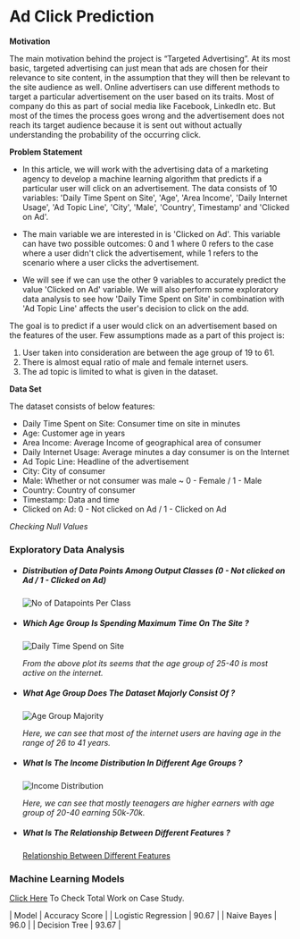 # Ad Click Prediction

**Motivation**

The main motivation behind the project is “Targeted Advertising”. At its most basic, targeted advertising can just mean that ads are chosen for their relevance to site content, in the assumption that they will then be relevant to the site audience as well. Online advertisers can use different methods to target a particular advertisement on the user based on its traits. Most of company do this as part of social media like Facebook, LinkedIn etc. But most of the times the process goes wrong and the advertisement does not reach its target audience because it is sent out without actually understanding the probability of the occurring click.

**Problem Statement**
- In this article, we will work with the advertising data of a marketing agency to develop a machine learning algorithm that predicts if a particular user will click on an advertisement. The data consists of 10 variables: 'Daily Time Spent on Site', 'Age', 'Area Income', 'Daily Internet Usage', 'Ad Topic Line', 'City', 'Male', 'Country', Timestamp' and 'Clicked on Ad'.

- The main variable we are interested in is 'Clicked on Ad'. This variable can have two possible outcomes: 0 and 1 where 0 refers to the case where a user didn't click the advertisement, while 1 refers to the scenario where a user clicks the advertisement.

- We will see if we can use the other 9 variables to accurately predict the value 'Clicked on Ad' variable. We will also perform some exploratory data analysis to see how 'Daily Time Spent on Site' in combination with 'Ad Topic Line' affects the user's decision to click on the add.

The goal is to predict if a user would click on an advertisement based on the features of the user. Few assumptions made as a part of this project is:

1. User taken into consideration are between the age group of 19 to 61.
2. There is almost equal ratio of male and female internet users.
3. The ad topic is limited to what is given in the dataset.

**Data Set**

The dataset consists of below features:

- Daily Time Spent on Site: Consumer time on site in minutes
- Age: Customer age in years
- Area Income: Average Income of geographical area of consumer
- Daily Internet Usage: Average minutes a day consumer is on the Internet
- Ad Topic Line: Headline of the advertisement
- City: City of consumer
- Male: Whether or not consumer was male ~ 0 - Female / 1 - Male
- Country: Country of consumer
- Timestamp: Data and time
- Clicked on Ad: 0 - Not clicked on Ad / 1 - Clicked on Ad

*Checking Null Values*

### Exploratory Data Analysis

- ##### Distribution of Data Points Among Output Classes (0 - Not clicked on Ad / 1 - Clicked on Ad)
   ![No of Datapoints Per Class](https://github.com/akashbangalkar/ad_click/blob/main/Images/clicked.png "No of Datapoints Per Class")
   
- ##### Which Age Group Is Spending Maximum Time On The Site ?
   ![Daily Time Spend on Site](https://github.com/akashbangalkar/ad_click/blob/main/Images/age_spend_time.png "Daily Time Spend on Site")
   
   *From the above plot its seems that the age group of 25-40 is most active on the internet.*

- ##### What Age Group Does The Dataset Majorly Consist Of ?
   ![Age Group Majority](https://github.com/akashbangalkar/ad_click/blob/main/Images/age_majority.png "Age Group Majority")
   
   *Here, we can see that most of the internet users are having age in the range of 26 to 41 years.*
   
- ##### What Is The Income Distribution In Different Age Groups ?
   ![Income Distribution](https://github.com/akashbangalkar/ad_click/blob/main/Images/income_dist.png "Income Distribution")
   
   *Here, we can see that mostly teenagers are higher earners with age group of 20-40 earning 50k-70k.*
   
- ##### What Is The Relationship Between Different Features ?
   [Relationship Between Different Features](https://github.com/akashbangalkar/ad_click/blob/main/Images/features.png "Relationship Between Different Features")
   
### Machine Learning Models
[Click Here]() To Check Total Work on Case Study.

| Model | Accuracy Score |
| Logistic Regression | 90.67 |
| Naive Bayes | 96.0 | 
| Decision Tree | 93.67 |
